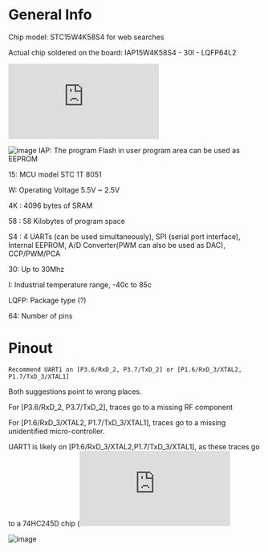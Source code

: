 # General Info

Chip model: STC15W4K58S4 for web searches

Actual chip soldered on the board: IAP15W4K58S4 - 30I - LQFP64L2 

![Datasheet](https://datasheet4u.com/pdf-down/S/T/C/STC15W4K32S4-STCMCU.pdf)

![image](https://github.com/user-attachments/assets/d476d903-ccb4-4b52-82f8-1387d125a998)
IAP: The program Flash in user program area can be used as EEPROM

15: MCU model STC 1T 8051

W: Operating Voltage 5.5V ~ 2.5V

4K : 4096 bytes of SRAM

58 : 58 Kilobytes of program space

S4 : 4 UARTs (can be used simultaneously), SPI (serial port interface), Internal EEPROM, A/D Converter(PWM can also be used as DAC), CCP/PWM/PCA

30: Up to 30Mhz

I: Industrial temperature range, -40c to 85c

LQFP: Package type (?)

64: Number of pins

# Pinout

    Recommend UART1 on [P3.6/RxD_2, P3.7/TxD_2] or [P1.6/RxD_3/XTAL2, P1.7/TxD_3/XTAL1]
Both suggestions point to wrong places.

For [P3.6/RxD_2, P3.7/TxD_2], traces go to a missing RF component

For [P1.6/RxD_3/XTAL2, P1.7/TxD_3/XTAL1], traces go to a missing unidentified micro-controller.

UART1 is likely on [P1.6/RxD_3/XTAL2,P1.7/TxD_3/XTAL1], as these traces go to a 74HC245D chip (![Datasheet here](https://www.mouser.com/datasheet/2/408/74HC245D_datasheet_en_20160804-959204.pdf)

![image](https://github.com/user-attachments/assets/720675a7-5331-4edf-b443-3f7f6da0af8e)
